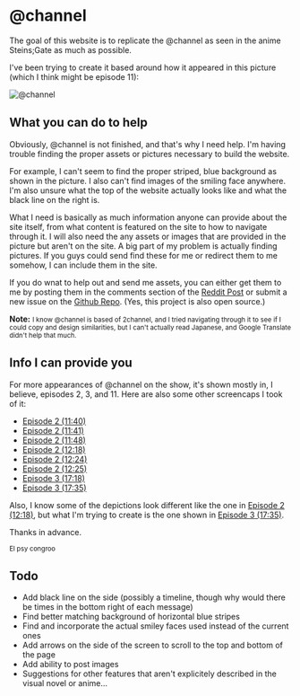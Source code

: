 <h1>@channel</h1>

<p>The goal of this website is to replicate the @channel as seen in the anime Steins;Gate as much as possible.</p>

<p>I've been trying to create it based around how it appeared in this picture (which I think might be episode 11):</p>

<p><img class="sample-photo" src="https://raw.githubusercontent.com/PiJoules/-channel/master/public/@channel.png" alt="@channel" /></p>

<h2>What you can do to help</h2>

<p>Obviously, @channel is not finished, and that's why I need help. I'm having trouble finding the proper assets or pictures necessary to build the website.</p>

<p>For example, I can't seem to find the proper striped, blue background as shown in the picture. I also can't find images of the smiling face anywhere. I'm also unsure what the top of the website actually looks like and what the black line on the right is.</p>

<p>What I need is basically as much information anyone can provide about the site itself, from what content is featured on the site to how to navigate through it. I will also need the any assets or images that are provided in the picture but aren't on the site. A big part of my problem is actually finding pictures. If you guys could send find these for me or redirect them to me somehow, I can include them in the site.</p>

<p>If you do wnat to help out and send me assets, you can either get them to me by posting them in the comments section of the <a target="_blank" href="http://www.reddit.com/r/steinsgate/comments/2xingy/need_help_creating_the_channel_of_steinsgate/" >Reddit Post</a> or submit a new issue on the <a target="_blank" href="https://github.com/PiJoules/-channel" >Github Repo</a>. (Yes, this project is also open source.)</p>

<p><strong>Note:</strong> <small>I know @channel is based of 2channel, and I tried navigating through it to see if I could copy and design similarities, but I can't actually read Japanese, and Google Translate didn't help that much.</small></p>

<h2>Info I can provide you</h2>

<p>For more appearances of @channel on the show, it's shown mostly in, I believe, episodes 2, 3, and 11. Here are also some other screencaps I took of it:</p>

<ul>
<li><a target="_blank" href="https://raw.githubusercontent.com/PiJoules/-channel/master/public/@channel-ep2-1140.png">Episode 2 (11:40)</a></li>
<li><a target="_blank" href="https://raw.githubusercontent.com/PiJoules/-channel/master/public/@channel-ep2-1141.png">Episode 2 (11:41)</a></li>
<li><a target="_blank" href="https://raw.githubusercontent.com/PiJoules/-channel/master/public/@channel-ep2-1148.png">Episode 2 (11:48)</a></li>
<li><a target="_blank" href="https://raw.githubusercontent.com/PiJoules/-channel/master/public/@channel-ep2-1218.png">Episode 2 (12:18)</a></li>
<li><a target="_blank" href="https://raw.githubusercontent.com/PiJoules/-channel/master/public/@channel-ep2-1224.png">Episode 2 (12:24)</a></li>
<li><a target="_blank" href="https://raw.githubusercontent.com/PiJoules/-channel/master/public/@channel-ep2-1225.png">Episode 2 (12:25)</a></li>
<li><a target="_blank" href="https://raw.githubusercontent.com/PiJoules/-channel/master/public/@channel-ep3-1718.png">Episode 3 (17:18)</a></li>
<li><a target="_blank" href="https://raw.githubusercontent.com/PiJoules/-channel/master/public/@channel-ep3-1735.png">Episode 3 (17:35)</a></li>
</ul>

<p>Also, I know some of the depictions look different like the one in <a target="_blank" href="https://raw.githubusercontent.com/PiJoules/-channel/master/public/@channel-ep2-1218.png">Episode 2 (12:18)</a>, but what I'm trying to create is the one shown in <a target="_blank" href="https://raw.githubusercontent.com/PiJoules/-channel/master/public/@channel-ep3-1735.png">Episode 3 (17:35)</a>.</p>

<p>Thanks in advance.</p>
<p><small>El psy congroo</small></p>

<h2>Todo</h2>

<ul>
    <li>Add black line on the side (possibly a timeline, though why would there be times in the bottom right of each message)</li>
    <li>Find better matching background of horizontal blue stripes</li>
    <li>Find and incorporate the actual smiley faces used instead of the current ones</li>
    <li>Add arrows on the side of the screen to scroll to the top and bottom of the page</li>
    <li>Add ability to post images</li>
    <li>Suggestions for other features that aren't explicitely described in the visual novel or anime...</li>
</ul>
